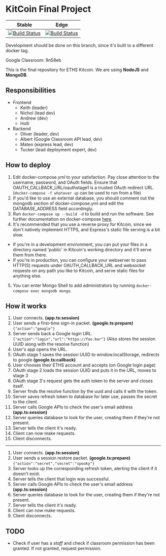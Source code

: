 # KitCoin Final Project

| Stable | Edge |
| ------------- | ------------- |
| [![Build Status](https://jenkins.spaghet.us/buildStatus/icon?job=CodETHS%2FKitcoin%2FKitcoin+Stable)](https://jenkins.spaghet.us/job/CodETHS/job/Kitcoin/job/Kitcoin%20Stable/) | [![Build Status](https://jenkins.spaghet.us/buildStatus/icon?job=CodETHS%2FKitcoin%2FKitcoin+Edge)](https://jenkins.spaghet.us/job/CodETHS/job/Kitcoin/job/Kitcoin%20Edge/) |

Development should be done on this branch, since it's built to a different docker tag.

Google Classroom: 9n58eb

This is the final repository for ETHS Kitcoin. We are using **NodeJS** and **MongoDB**.

## Responsibilities

- Frontend
  - Keith (leader)
  - Nichol (lead dev)
  - Andrew (dev)
  - Holli
- Backend
  - Oliver (leader, dev)
  - Albert (Google Classroom API lead, dev)
  - Mateo (express lead, dev)
  - Tucker (lead deployment expert, dev)

## How to deploy

1. Edit docker-compose.yml to your satisfaction. Pay close attention to the username, password, and OAuth fields. Ensure that OAUTH_CALLBACK_URL/oauthstage1 is a trusted OAuth redirect URL. (`docker-compose -f whatever up` can be used to run from a file)
2. If you'd like to use an external database, you should comment out the mongodb section of docker-compose.yml and edit the DATABASE_ADDRESS field accordingly.
3. Run `docker-compose up --build -d` to build and run the software. See further documentation on docker-compose [here](https://docs.docker.com/compose/).
4. It's recommended that you use a reverse proxy for Kitcoin, since we don't natively implement HTTPS, and Express's static file serving is a bit slow.

- If you're in a development environment, you can put your files in a directory named 'public' in Kitcoin's working directory and it'll serve them from there.
- If you're in production, you can configure your webserver to pass HTTP(S) requests under OAUTH_CALLBACK_URL and websocket requests on any path you like to Kitcoin, and serve static files for anything else.

5. You can enter Mongo Shell to add administrators by running `docker-compose exec mongodb mongo`.

## How it works

1. User connects. **(app.ts:session)**
2. User sends a first-time sign-in packet. **(google.ts:prepare)** `{"action":"google"}`
3. Server sends back a Google login URL. `{"action":"login","url":"https://foo.bar"}`
   (Also stores the session UUID along with the resolve function)
4. User's app opens the URL.
5. OAuth stage 1 saves the session UUID to window.localStorage, redirects to google **(google.ts:callback)**
6. User chooses their ETHS account and accepts (on Google login page)
7. OAuth stage 2 loads the session UUID and puts it in the URL, moves to stage 3
8. OAuth stage 3's request gets the auth token to the server and closes itself.
9. Server finds the resolve function by the uuid and calls it with the token.
10. Server saves refresh token to database for later use, passes the secret to the client.
11. Server calls Google APIs to check the user's email address **(app.ts:session)**
12. Server queries database to look for the user, creating them if they're not present.
13. Server tells the client it's ready.
14. Client can now make requests.
15. Client disconnects.

---

1. User connects. **(app.ts:session)**
2. User sends a session restore packet. **(google.ts:prepare)** `{"action":"secret","secret":"spooky"}`
3. Server looks up the corresponding refresh token, alerting the client if it doesn't exist.
4. Server tells the client that login was successful.
5. Server calls Google APIs to check the user's email address **(app.ts:session)**
6. Server queries database to look for the user, creating them if they're not present.
7. Server tells the client it's ready.
8. Client can now make requests.
9. Client disconnects.

## TODO

- Check if user has a _staff_ and check if classroom permission has been granted. If not granted, request permission.
